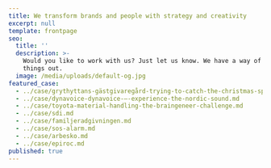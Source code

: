 ```yaml
---
title: We transform brands and people with strategy and creativity
excerpt: null
template: frontpage
seo:
  title: ''
  description: >-
    Would you like to work with us? Just let us know. We have a way of figuring 
    things out.
  image: /media/uploads/default-og.jpg
featured_case:
  - ../case/grythyttans-gästgivaregård-trying-to-catch-the-christmas-spirit.md
  - ../case/dynavoice-dynavoice-–-experience-the-nordic-sound.md
  - ../case/toyota-material-handling-the-braingeneer-challenge.md
  - ../case/sdi.md
  - ../case/familjeradgivningen.md
  - ../case/sos-alarm.md
  - ../case/arbesko.md
  - ../case/epiroc.md
published: true
---
```

